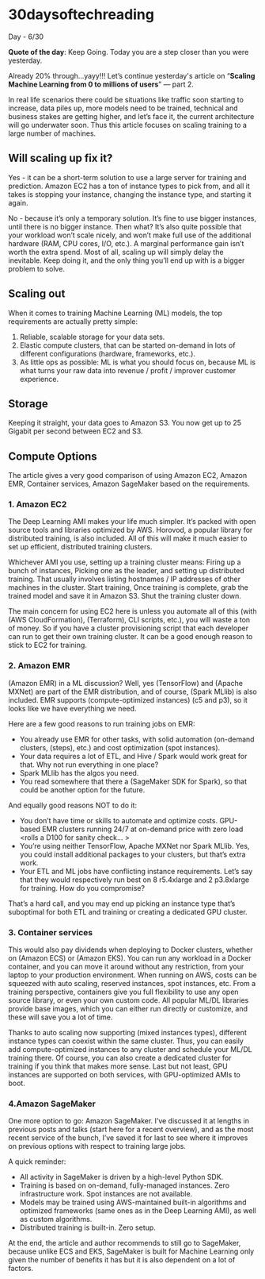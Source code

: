# 30daysoftechreading

Day - 6/30

**Quote of the day**: Keep Going. Today you are a step closer than you were yesterday.

Already 20% through...yayy!!! Let’s continue yesterday's article on “**Scaling Machine Learning from 0 to millions of users**” — part 2. 

In real life scenarios there could be situations like traffic soon starting to increase, data piles up, more models need to be trained, technical and business stakes are getting higher, and let’s face it, the current architecture will go underwater soon. Thus this article focuses on scaling training to a large number of machines.

## Will scaling up fix it?

Yes - it can be a short-term solution to use a large server for training and prediction. Amazon EC2 has a ton of instance types to pick from, and all it takes is stopping your instance, changing the instance type, and starting it again.

No - because it’s only a temporary solution. It’s fine to use bigger instances, until there is no bigger instance. Then what? It’s also quite possible that your workload won’t scale nicely, and won’t make full use of the additional hardware (RAM, CPU cores, I/O, etc.). A marginal performance gain isn’t worth the extra spend. Most of all, scaling up will simply delay the inevitable. Keep doing it, and the only thing you’ll end up with is a bigger problem to solve.

## Scaling out

When it comes to training Machine Learning (ML) models, the top requirements are actually pretty simple:
1. Reliable, scalable storage for your data sets. 
2. Elastic compute clusters, that can be started on-demand in lots of different configurations (hardware, frameworks, etc.).
3. As little ops as possible: ML is what you should focus on, because ML is what turns your raw data into revenue / profit / improver customer experience.

## Storage

Keeping it straight, your data goes to Amazon S3. You now get up to 25 Gigabit per second between EC2 and S3.

## Compute Options


The article gives a very good comparison of using Amazon EC2, Amazon EMR, Container services, Amazon SageMaker based on the requirements.

### 1. Amazon EC2

The Deep Learning AMI makes your life much simpler. It’s packed with open source tools and libraries optimized by AWS. Horovod, a popular library for distributed training, is also included. All of this will make it much easier to set up efficient, distributed training clusters.

Whichever AMI you use, setting up a training cluster means:
Firing up a bunch of instances,
Picking one as the leader, and setting up distributed training. That usually involves listing hostnames / IP addresses of other machines in the cluster.
Start training,
Once training is complete, grab the trained model and save it in Amazon S3.
Shut the training cluster down.

The main concern for using EC2 here is unless you automate all of this (with (AWS CloudFormation), (Terraform), CLI scripts, etc.), you will waste a ton of money. So if you have a cluster provisioning script that each developer can run to get their own training cluster. It can be a good enough reason to stick to EC2 for training.

 ### 2. Amazon EMR

(Amazon EMR) in a ML discussion? Well, yes (TensorFlow) and (Apache MXNet) are part of the EMR distribution, and of course, (Spark MLlib) is also included. EMR supports (compute-optimized instances) (c5 and p3), so it looks like we have everything we need.

Here are a few good reasons to run training jobs on EMR:

- You already use EMR for other tasks, with solid automation (on-demand clusters, (steps), etc.) and cost optimization (spot instances).
- Your data requires a lot of ETL, and Hive / Spark would work great for that. Why not run everything in one place?
- Spark MLlib has the algos you need.
- You read somewhere that there a (SageMaker SDK for Spark), so that could be another option for the future.

And equally good reasons NOT to do it:
- You don’t have time or skills to automate and optimize costs. GPU-based EMR clusters running 24/7 at on-demand price with zero load <rolls a D100 for sanity check… >
- You’re using neither TensorFlow, Apache MXNet nor Spark MLlib. Yes, you could install additional packages to your clusters, but that’s extra work.
- Your ETL and ML jobs have conflicting instance requirements. Let’s say that they would respectively run best on 8 r5.4xlarge and 2 p3.8xlarge for training. How do you compromise? 

That’s a hard call, and you may end up picking an instance type that’s suboptimal for both ETL and training or creating a dedicated GPU cluster.

 ### 3. Container services

This would also pay dividends when deploying to Docker clusters, whether on (Amazon ECS) or (Amazon EKS). You can run any workload in a Docker container, and you can move it around without any restriction, from your laptop to your production environment. When running on AWS, costs can be squeezed with auto scaling, reserved instances, spot instances, etc. From a training perspective, containers give you full flexibility to use any open source library, or even your own custom code. All popular ML/DL libraries provide base images, which you can either run directly or customize, and these will save you a lot of time.

Thanks to auto scaling now supporting (mixed instances types), different instance types can coexist within the same cluster. Thus, you can easily add compute-optimized instances to any cluster and schedule your ML/DL training there. Of course, you can also create a dedicated cluster for training if you think that makes more sense. Last but not least, GPU instances are supported on both services, with GPU-optimized AMIs to boot.

### 4.Amazon SageMaker
One more option to go: Amazon SageMaker. I’ve discussed it at lengths in previous posts and talks (start here for a recent overview), and as the most recent service of the bunch, I’ve saved it for last to see where it improves on previous options with respect to training large jobs.

A quick reminder:

- All activity in SageMaker is driven by a high-level Python SDK.
- Training is based on on-demand, fully-managed instances. Zero infrastructure work. Spot instances are not available.
- Models may be trained using AWS-maintained built-in algorithms and optimized frameworks (same ones as in the Deep Learning AMI), as well as custom algorithms.
- Distributed training is built-in. Zero setup.

At the end, the article and author recommends to still go to SageMaker, because unlike ECS and EKS, SageMaker is built for Machine Learning only given the number of benefits it has but it is also dependent on a lot of factors.




